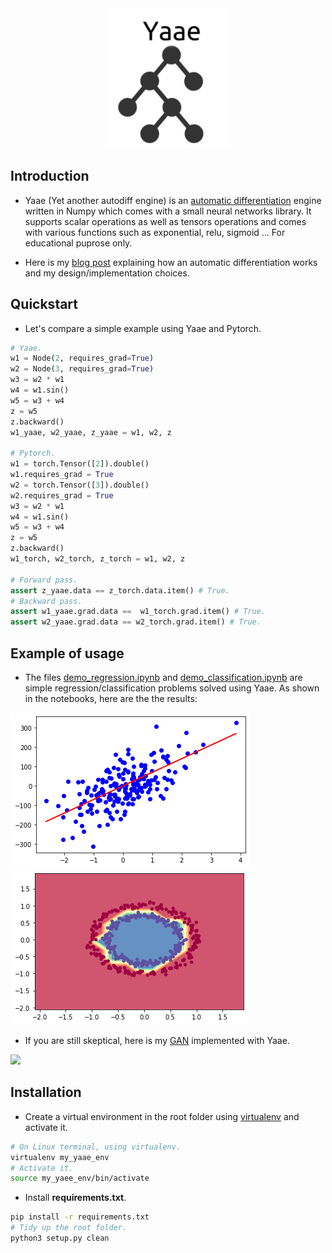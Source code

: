 <img src="./img/logo.png" hspace="30%" width="40%">

## Introduction

- Yaae (Yet another autodiff engine) is an [automatic differentiation][automatic-diff] engine written in Numpy which comes with a small neural networks library. It supports scalar operations as well as tensors operations and comes with various functions such as exponential, relu, sigmoid ... For educational puprose only.

- Here is my [blog post][blog-post] explaining how an automatic differentiation works and my design/implementation choices.

## Quickstart

- Let's compare a simple example using Yaae and Pytorch.

```python
# Yaae.
w1 = Node(2, requires_grad=True)
w2 = Node(3, requires_grad=True)
w3 = w2 * w1
w4 = w1.sin()
w5 = w3 + w4
z = w5
z.backward()
w1_yaae, w2_yaae, z_yaae = w1, w2, z

# Pytorch.
w1 = torch.Tensor([2]).double()
w1.requires_grad = True
w2 = torch.Tensor([3]).double()
w2.requires_grad = True
w3 = w2 * w1
w4 = w1.sin()
w5 = w3 + w4
z = w5
z.backward()
w1_torch, w2_torch, z_torch = w1, w2, z

# Forward pass.
assert z_yaae.data == z_torch.data.item() # True.
# Backward pass.
assert w1_yaae.grad.data ==  w1_torch.grad.item() # True.
assert w2_yaae.grad.data == w2_torch.grad.item() # True.
```

## Example of usage

- The files [demo_regression.ipynb][demo_regression] and [demo_classification.ipynb][demo_classification] are simple regression/classification problems solved using Yaae. As shown in the notebooks, here are the the results:

![](./img/regression.png) ![](./img/classification.png)

- If you are still skeptical, here is my [GAN][gan] implemented with Yaae.

![](./img/generation_animation.gif)

## Installation

- Create a virtual environment in the root folder using [virtualenv][virtualenv] and activate it.

```bash
# On Linux terminal, using virtualenv.
virtualenv my_yaae_env
# Activate it.
source my_yaee_env/bin/activate
```

- Install **requirements.txt**.

```bash
pip install -r requirements.txt
# Tidy up the root folder.
python3 setup.py clean
```

<!---
Variables with links.
-->

[automatic-diff]: https://en.wikipedia.org/wiki/Automatic_differentiation
[blog-post]: https://hackmd.io/@bouteille/H19MWi_A8
[demo_regression]: https://github.com/3outeille/Yaae/blob/master/src/example/demo_regression.ipynb
[demo_classification]: https://github.com/3outeille/Yaae/blob/master/src/example/demo_classification.ipynb
[gan]: https://github.com/3outeille/GANumpy
[virtualenv]: https://packaging.python.org/guides/installing-using-pip-and-virtual-environments/
